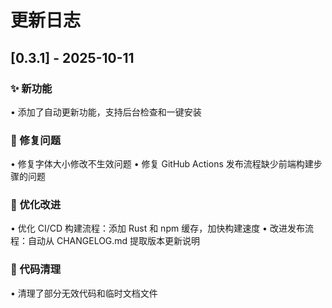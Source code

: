 # 更新日志

## [0.3.1] - 2025-10-11

### ✨ 新功能
• 添加了自动更新功能，支持后台检查和一键安装

### 🐛 修复问题
• 修复字体大小修改不生效问题
• 修复 GitHub Actions 发布流程缺少前端构建步骤的问题

### 🔧 优化改进
• 优化 CI/CD 构建流程：添加 Rust 和 npm 缓存，加快构建速度
• 改进发布流程：自动从 CHANGELOG.md 提取版本更新说明

### 🧹 代码清理
• 清理了部分无效代码和临时文档文件





